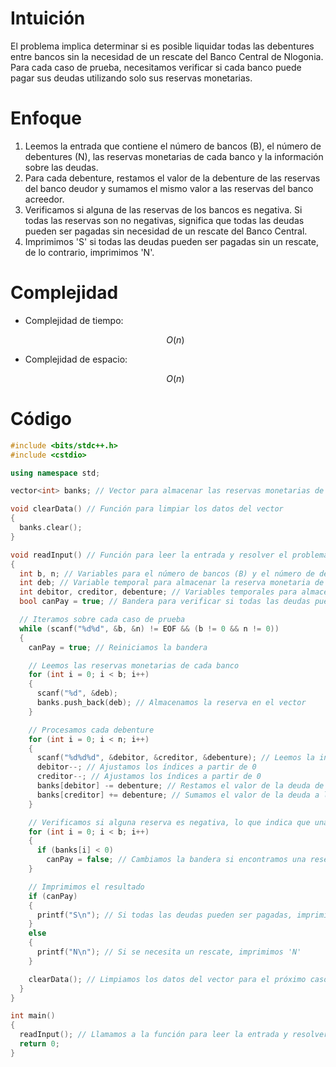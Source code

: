 # Intuición
<!-- Describe your first thoughts on how to solve this problem. -->
El problema implica determinar si es posible liquidar todas las debentures entre bancos sin la necesidad de un rescate del Banco Central de Nlogonia. Para cada caso de prueba, necesitamos verificar si cada banco puede pagar sus deudas utilizando solo sus reservas monetarias.

# Enfoque
<!-- Describe your approach to solving the problem. -->
1. Leemos la entrada que contiene el número de bancos (B), el número de debentures (N), las reservas monetarias de cada banco y la información sobre las deudas.
2. Para cada debenture, restamos el valor de la debenture de las reservas del banco deudor y sumamos el mismo valor a las reservas del banco acreedor.
3. Verificamos si alguna de las reservas de los bancos es negativa. Si todas las reservas son no negativas, significa que todas las deudas pueden ser pagadas sin necesidad de un rescate del Banco Central.
4. Imprimimos 'S' si todas las deudas pueden ser pagadas sin un rescate, de lo contrario, imprimimos 'N'.

# Complejidad
- Complejidad de tiempo:
    <!-- Add your time complexity here, e.g. $$O(n)$$ -->
    $$O(n)$$

- Complejidad de espacio:
    <!-- Add your space complexity here, e.g. $$O(n)$$ -->
    $$O(n)$$

# Código
```cpp
#include <bits/stdc++.h>
#include <cstdio>

using namespace std;

vector<int> banks; // Vector para almacenar las reservas monetarias de los bancos

void clearData() // Función para limpiar los datos del vector
{
  banks.clear();
}

void readInput() // Función para leer la entrada y resolver el problema
{
  int b, n; // Variables para el número de bancos (B) y el número de debentures (N)
  int deb; // Variable temporal para almacenar la reserva monetaria de cada banco
  int debitor, creditor, debenture; // Variables temporales para almacenar la información sobre las deudas
  bool canPay = true; // Bandera para verificar si todas las deudas pueden ser pagadas sin necesidad de un rescate

  // Iteramos sobre cada caso de prueba
  while (scanf("%d%d", &b, &n) != EOF && (b != 0 && n != 0))
  {
    canPay = true; // Reiniciamos la bandera

    // Leemos las reservas monetarias de cada banco
    for (int i = 0; i < b; i++)
    {
      scanf("%d", &deb);
      banks.push_back(deb); // Almacenamos la reserva en el vector
    }

    // Procesamos cada debenture
    for (int i = 0; i < n; i++)
    {
      scanf("%d%d%d", &debitor, &creditor, &debenture); // Leemos la información de la deuda
      debitor--; // Ajustamos los índices a partir de 0
      creditor--; // Ajustamos los índices a partir de 0
      banks[debitor] -= debenture; // Restamos el valor de la deuda de las reservas del banco deudor
      banks[creditor] += debenture; // Sumamos el valor de la deuda a las reservas del banco acreedor
    }

    // Verificamos si alguna reserva es negativa, lo que indica que una deuda no puede ser pagada
    for (int i = 0; i < b; i++)
    {
      if (banks[i] < 0)
        canPay = false; // Cambiamos la bandera si encontramos una reserva negativa
    }

    // Imprimimos el resultado
    if (canPay)
    {
      printf("S\n"); // Si todas las deudas pueden ser pagadas, imprimimos 'S'
    }
    else
    {
      printf("N\n"); // Si se necesita un rescate, imprimimos 'N'
    }

    clearData(); // Limpiamos los datos del vector para el próximo caso de prueba
  }
}

int main()
{
  readInput(); // Llamamos a la función para leer la entrada y resolver el problema
  return 0;
}

```

